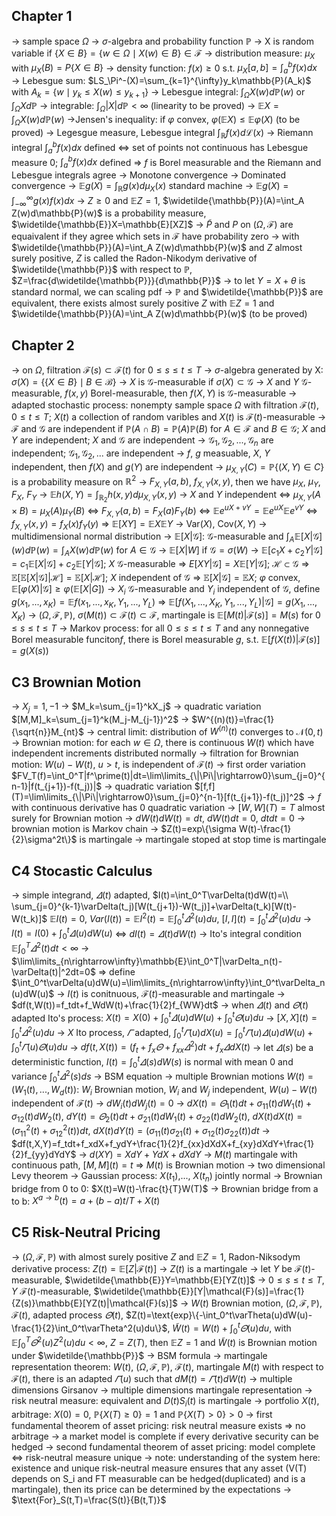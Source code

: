 ## Chapter 1
$\rightarrow$ sample space $\Omega$ 
$\rightarrow$ $\sigma$-algebra and probability function $\mathbb{P}$
$\rightarrow$ X is random variable if $\{X\in B\}=\{w\in \Omega \mid X(w)\in B\}\in \mathcal{F}$
$\rightarrow$ distribution measure: $\mu_X$ with $\mu_X(B)=P\{X\in B\}$
$\rightarrow$ density function: $f(x)\geq 0$ s.t. $\mu_X[a,b]=\int_a^bf(x)dx$
$\rightarrow$ Lebesgue sum: $LS_\Pi^-(X)=\sum_{k=1}^{\infty}y_k\mathbb{P}(A_k)$ with $A_k=\{w\mid y_k\leq X(w)\leq y_{k+1}\}$
$\rightarrow$ Lebesgue integral: $\int_\Omega X(w)d\mathbb{P}(w)$ or $\int_\Omega Xd\mathbb{P}$
$\rightarrow$ integrable: $\int_\Omega|X|d\mathbb{P}<\infty$ (linearity to be proved)
$\rightarrow$ $\mathbb{E}X=\int_\Omega X(w)d\mathbb{P}(w)$
$\rightarrow$Jensen's inequality: if $\varphi$ convex, $\varphi(\mathbb{E}X)\leq \mathbb{E}\varphi(X)$ (to be proved)
$\rightarrow$ Legesgue measure, Lebesgue integral $\int_\mathbb{R}f(x)d\mathcal{L}(x)$
$\rightarrow$ Riemann integral $\int_a^bf(x)dx$ defined $\Leftrightarrow$ set of points not continuous has Lebesgue measure 0; $\int_a^bf(x)dx$ defined $\Rightarrow$ $f$ is Borel measurable and the Riemann and Lebesgue integrals agree
$\rightarrow$ Monotone convergence
$\rightarrow$ Dominated convergence
$\rightarrow$ $\mathbb{E}g(X)=\int_\mathbb{R}g(x)d\mu_X(x)$ standard machine
$\rightarrow$ $\mathbb{E}g(X)=\int_{-\infty}^\infty g(x)f(x)dx$
$\rightarrow$ $Z\geq0$ and $\mathbb{E}Z=1$, $\widetilde{\mathbb{P}}(A)=\int_A Z(w)d\mathbb{P}(w)$ is a probability measure, $\widetilde{\mathbb{E}}X=\mathbb{E}[XZ]$
$\rightarrow$ $\widetilde{P}$ and $P$ on $(\Omega,\mathcal{F})$ are equaivalent if they agree which sets in $\mathcal{F}$ have probability zero
$\rightarrow$ with $\widetilde{\mathbb{P}}(A)=\int_A Z(w)d\mathbb{P}(w)$ and $Z$ almost surely positive, $Z$ is called the Radon-Nikodym derivative of $\widetilde{\mathbb{P}}$ with respect to $\mathbb{P}$, $Z=\frac{d\widetilde{\mathbb{P}}}{d\mathbb{P}}$
$\rightarrow$ to let $Y=X+\theta$ is standard normal, we can scaling pdf
$\rightarrow$ $\mathbb{P}$ and $\widetilde{\mathbb{P}}$ are equivalent, there exists almost surely positive $Z$ with $\mathbb{E}Z=1$ and $\widetilde{\mathbb{P}}(A)=\int_A Z(w)d\mathbb{P}(w)$ (to be proved)


## Chapter 2
$\rightarrow$ on $\Omega$, filtration $\mathcal{F}(s)\subset\mathcal{F}(t)$ for $0\leq s\leq t\leq T$
$\rightarrow$ $\sigma$-algebra generated by X: $\sigma(X)=\{\{X\in B\}\mid B\in \mathcal{B}\}$
$\rightarrow$ $X$ is $\mathcal{G}$-measurable if $\sigma(X)\subset\mathcal{G}$
$\rightarrow$ $X$ and $Y$ $\mathcal{G}$-measurable, $f(x,y)$ Borel-measurable, then $f(X,Y)$ is $\mathcal{G}$-measurable
$\rightarrow$ adapted stochastic process: nonempty sample space $\Omega$ with filtration $\mathcal{F}(t)$, $0\leq t\leq T$; $X(t)$ a collection of random varibles and $X(t)$ is $\mathcal{F}(t)$-measurable
$\rightarrow$ $\mathcal{F}$ and $\mathcal{G}$ are independent if $\mathbb{P}(A\cap B)=\mathbb{P}(A)\mathbb{P}(B)$ for $A\in \mathcal{F}$ and $B\in \mathcal{G}$; $X$ and $Y$ are independent; $X$ and $\mathcal{G}$ are independent
$\rightarrow$ $\mathcal{G}_1,\mathcal{G}_2,...,\mathcal{G}_n$ are independent; $\mathcal{G}_1,\mathcal{G}_2,...$ are independent 
$\rightarrow$ $f$, $g$ measuable, $X$, $Y$ independent, then $f(X)$ and $g(Y)$ are independent
$\rightarrow$ $\mu_{X,Y}(C)=\mathbb{P}\{(X,Y)\in C\}$ is a probability measure on $\mathbb{R}^2$
$\rightarrow$ $F_{X,Y}(a,b)$, $f_{X,Y}(x,y)$, then we have $\mu_X$, $\mu_Y$, $F_{X}$, $F_Y$
$\rightarrow$ $\mathbb{E}h(X,Y)=\int_{\mathbb{R}_2}h(x,y)d\mu_{X,Y}(x,y)$
$\rightarrow$ $X$ and $Y$ independent $\Leftrightarrow$ $\mu_{X,Y}(A\times B)=\mu_{X}(A)\mu_{Y}(B)$ $\Leftrightarrow$ $F_{X,Y}(a,b)=F_X(a)F_Y(b)$ $\Leftrightarrow$ $\mathbb{E}e^{uX+vY}=\mathbb{E}e^{uX}\mathbb{E}e^{vY}$ $\Leftrightarrow$ $f_{X,Y}(x,y)=f_X(x)f_Y(y)$ $\Rightarrow$ $\mathbb{E}[XY]=\mathbb{E}X\mathbb{E}Y$
$\rightarrow$ $\text{Var}(X)$, $\text{Cov}(X,Y)$
$\rightarrow$ multidimensional normal distribution
$\rightarrow$ $\mathbb{E}[X|\mathcal{G}]$: $\mathcal{G}$-measurable and $\int_A\mathbb{E}[X|\mathcal{G}](w)d\mathbb{P}(w)=\int_AX(w)d\mathbb{P}(w)$ for $A\in\mathcal{G}$
$\rightarrow$ $\mathbb{E}[X|W]$ if $\mathcal{G}=\sigma(W)$
$\rightarrow$ $\mathbb{E}[c_1X+c_2Y|\mathcal{G}]=c_1\mathbb{E}[X|\mathcal{G}]+c_2\mathbb{E}[Y|\mathcal{G}]$; $X$ $\mathcal{G}$-measurable $\Rightarrow$ $E[XY|\mathcal{G}]=X\mathbb{E}[Y|\mathcal{G}]$; $\mathcal{H}\subset \mathcal{G}$ $\Rightarrow$ $\mathbb{E}[\mathbb{E}[X|\mathcal{G}]|\mathcal{H}]=\mathbb{E}[X|\mathcal{H}]$; $X$ independent of $\mathcal{G}$ $\Rightarrow$ $\mathbb{E}[X|\mathcal{G}]=\mathbb{E}X$; $\varphi$ convex, $\mathbb{E}[\varphi(X)|\mathcal{G}]\geq \varphi(\mathbb{E}[X|G])$
$\rightarrow$ $X_i$ $\mathcal{G}$-measurable and $Y_i$ independent of $\mathcal{G}$, define $g(x_1,...,x_K)=\mathbb{E}f(x_1,...,x_K,Y_1,...,Y_L)$ $\Rightarrow$ $\mathbb{E}[f(X_1,...,X_K,Y_1,...,Y_L)|\mathcal{G}]=g(X_1,...,X_K)$
$\rightarrow$ $(\Omega,\mathcal{F},\mathbb{P})$, $\sigma(M(t))\subset\mathcal{F}(t)\subset\mathcal{F}$, martingale is $\mathbb{E}[M(t)|\mathcal{F}(s)]=M(s)$ for $0\leq s\leq t\leq T$
$\rightarrow$ Markov process: for all $0\leq s\leq t\leq T$ and any nonnegative Borel measurable funciton$f$, there is Borel measurable $g$, s.t. $\mathbb{E}[f(X(t))|\mathcal{F}(s)]=g(X(s))$

## C3 Brownian Motion
$\rightarrow$ $X_j=1,-1$ $\rightarrow$ $M_k=\sum_{j=1}^kX_j$ $\rightarrow$ quadratic variation $[M,M]_k=\sum_{j=1}^k(M_j-M_{j-1})^2$ $\rightarrow$ $W^{(n)(t)}=\frac{1}{\sqrt{n}}M_{nt}$
$\rightarrow$ central limit: distribution of $W^{(n)}(t)$ converges to $\mathcal{N}(0,t)$
$\rightarrow$ Brownian motion: for each $w\in\Omega$, there is continuous $W(t)$ which have independent increments distributed normally
$\rightarrow$ filtration for Brownian motion: $W(u)-W(t)$, $u>t$, is independent of $\mathcal{F}(t)$
$\rightarrow$ first order variation $FV_T(f)=\int_0^T|f^\prime(t)|dt=\lim\limits_{\|\Pi\|\rightarrow0}\sum_{j=0}^{n-1}|f(t_{j+1})-f(t_j))|$ 
$\rightarrow$ quadratic variation $[f,f](T)=\lim\limits_{\|\Pi\|\rightarrow0}\sum_{j=0}^{n-1}[f(t_{j+1})-f(t_j)]^2$
$\rightarrow$ $f$ with continuous derivative has 0 quadratic variation
$\rightarrow$ $[W,W](T)=T$ almost surely for Brownian motion 
$\rightarrow$ $dW(t)dW(t)=dt$, $dW(t)dt=0$, $dtdt=0$
$\rightarrow$ brownian motion is Markov chain
$\rightarrow$ $Z(t)=exp\{\sigma W(t)-\frac{1}{2}\sigma^2t\}$ is martingale
$\rightarrow$ martingale stoped at stop time is martingale

## C4 Stocastic Calculus
$\rightarrow$ simple integrand, $\varDelta(t)$ adapted, $I(t)=\int_0^T\varDelta(t)dW(t)=\\ \sum_{j=0}^{k-1}\varDelta(t_j)[W(t_{j+1})-W(t_j)]+\varDelta(t_k)[W(t)-W(t_k)]$ $\mathbb{E}I(t)=0$, $Var(I(t))=\mathbb{E}I^2(t)=\mathbb{E}\int_0^t\varDelta^2(u)du$, $[I,I](t)=\int_0^t\varDelta^2(u)du$
$\rightarrow$ $I(t)=I(0)+\int_0^t\varDelta(u)dW(u)$ $\Leftrightarrow$ $dI(t)=\varDelta(t)dW(t)$
$\rightarrow$ Ito's integral condition $\mathbb{E}
\int_0^T\varDelta^2(t)dt<\infty$
$\rightarrow$ $\lim\limits_{n\rightarrow\infty}\mathbb{E}\int_0^T|\varDelta_n(t)-\varDelta(t)|^2dt=0$ $\Rightarrow$ 
define $\int_0^t\varDelta(u)dW(u)=\lim\limits_{n\rightarrow\infty}\int_0^t\varDelta_n(u)dW(u)$
$\rightarrow$ $I(t)$ is conitnuous, $\mathcal{F}(t)$-measurable and martingale
$\rightarrow$ $df(t,W(t))=f_tdt+f_WdW(t)+\frac{1}{2}f_{WW}dt$
$\rightarrow$ when $\varDelta(t)$ and $\varTheta(t)$ adapted Ito's process:
$X(t)=X(0)+\int_0^t\varDelta(u)dW(u)+\int_0^t\varTheta(u)du$
$\rightarrow$ $[X,X](t)=\int_0^t\varDelta^2(u)du$
$\rightarrow$ $X$ Ito process, $\varGamma$ adapted,
$\int_0^t\varGamma(u)dX(u)=\int_0^t\varGamma(u)\varDelta(u)dW(u)+\int_0^t\varGamma(u)\varTheta(u)du$
$\rightarrow$ $df(t,X(t))=(f_t+f_x\varTheta+f_{xx}\varDelta^2)dt+f_x\varDelta dX(t)$
$\rightarrow$ let $\varDelta(s)$ be a deterministic function, $I(t)=\int_0^t\varDelta(s)dW(s)$ is normal with mean 0 and variance $\int_0^t\varDelta^2(s)ds$
$\rightarrow$ BSM equation
$\rightarrow$ multiple Brownian motions $W(t)=(W_1(t),...,W_d(t))$: $W_i$ Brownian motion, $W_i$ and $W_j$ independent, $W(u)-W(t)$ independent of $\mathcal{F}(t)$
$\rightarrow$ $dW_i(t)dW_j(t)=0$
$\rightarrow$ $dX(t)=\varTheta_1(t)dt+\sigma_{11}(t)dW_1(t)+\sigma_{12}(t)dW_2(t)$, 
$dY(t)=\varTheta_2(t)dt+\sigma_{21}(t)dW_1(t)+\sigma_{22}(t)dW_2(t)$,
$dX(t)dX(t)=(\sigma_{11}^2(t)+\sigma_{12}^2(t))dt$, $dX(t)dY(t)=(\sigma_{11}(t)\sigma_{21}(t)+\sigma_{12}(t)\sigma_{22}(t))dt$
$\rightarrow$ $df(t,X,Y)=f_tdt+f_xdX+f_ydY+\frac{1}{2}f_{xx}dXdX+f_{xy}dXdY+\frac{1}{2}f_{yy}dYdY$
$\rightarrow$ $d(XY)=XdY+YdX+dXdY$
$\rightarrow$ $M(t)$ martingale with continuous path, $[M,M](t)=t$ $\Rightarrow$ $M(t)$ is Brownian motion
$\rightarrow$ two dimensional Levy theorem
$\rightarrow$ Gaussian process: $X(t_1)$,..., $X(t_n)$ jointly normal
$\rightarrow$ Brownian bridge from 0 to 0: $X(t)=W(t)-\frac{t}{T}W(T)$
$\rightarrow$ Brownian bridge from a to b: $X^{a\rightarrow b}(t)=a+(b-a)t/T+X(t)$

## C5 Risk-Neutral Pricing
$\rightarrow$ $(\Omega,\mathcal{F},\mathbb{P})$ with almost surely positive $Z$ and $\mathbb{E}Z=1$, Radon-Niksodym derivative process: $Z(t)=\mathbb{E}[Z|\mathcal{F}(t)]$ 
$\rightarrow$ $Z(t)$ is a martingale
$\rightarrow$ let $Y$ be $\mathcal{F}(t)$-measurable, $\widetilde{\mathbb{E}}Y=\mathbb{E}[YZ(t)]$
$\rightarrow$ $0\leq s\leq t \leq T$, $Y$ $\mathcal{F}(t)$-measurable, $\widetilde{\mathbb{E}}[Y|\mathcal{F}(s)]=\frac{1}{Z(s)}\mathbb{E}[YZ(t)|\mathcal{F}(s)]$
$\rightarrow$ $W(t)$ Brownian motion, $(\Omega,\mathcal{F},\mathbb{P})$, $\mathcal{F}(t)$, adapted process $\varTheta(t)$, $Z(t)=\text{exp}\{-\int_0^t\varTheta(u)dW(u)-\frac{1}{2}\int_0^t\varTheta^2(u)du\}$, $\widetilde{W}(t)=W(t)+\int_0^t\varTheta(u)du$, with $\mathbb{E}\int_0^T\varTheta^2(u)Z^2(u)du<\infty$, $Z=Z(T)$, then $\mathbb{E}Z=1$ and $\widetilde{W}(t)$ is Brownian motion under $\widetilde{\mathbb{P}}$
$\rightarrow$ BSM formula
$\rightarrow$ martingale representation theorem: $W(t)$, $(\Omega,\mathcal{F},\mathbb{P})$, $\mathcal{F}(t)$, martingale $M(t)$ with respect to $\mathcal{F}(t)$, there is an adapted $\varGamma(u)$ such that $dM(t)=\varGamma(t)dW(t)$
$\rightarrow$ multiple dimensions Girsanov
$\rightarrow$ multiple dimensions martingale representation
$\rightarrow$ risk neutral measure: equivalent and $D(t)S_i(t)$ is martingale
$\rightarrow$ portfolio $X(t)$, arbitrage: $X(0)=0$, $\mathbb{P}\{X(T)\geq 0\}=1$ and $\mathbb{P}\{X(T)>0\}>0$
$\rightarrow$ first fundamental theorem of asset pricing: risk neutral measure exists $\Rightarrow$ no arbitrage
$\rightarrow$ a market model is complete if every derivative security can be hedged
$\rightarrow$ second fundamental theorem of asset pricing: model complete $\Leftrightarrow$ risk-neutral measure unique
$\rightarrow$ note: understanding of the system here: existence and unique risk-neutral measure ensures that any asset (V(T) depends on S_i and FT measurable can be hedged(duplicated) and is a martingale), then its price can be determined by the expectations
$\rightarrow$ $\text{For}_S(t,T)=\frac{S(t)}{B(t,T)}$

